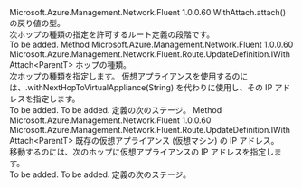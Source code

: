 <Type Name="IWithNextHopType&lt;ParentT&gt;" FullName="Microsoft.Azure.Management.Network.Fluent.Route.UpdateDefinition.IWithNextHopType&lt;ParentT&gt;">
  <TypeSignature Language="C#" Value="public interface IWithNextHopType&lt;ParentT&gt;" />
  <TypeSignature Language="ILAsm" Value=".class public interface auto ansi abstract IWithNextHopType`1&lt;ParentT&gt;" />
  <TypeSignature Language="DocId" Value="T:Microsoft.Azure.Management.Network.Fluent.Route.UpdateDefinition.IWithNextHopType`1" />
  <TypeSignature Language="VB.NET" Value="Public Interface IWithNextHopType(Of ParentT)" />
  <TypeSignature Language="F#" Value="type IWithNextHopType&lt;'ParentT&gt; = interface" />
  <AssemblyInfo>
    <AssemblyName>Microsoft.Azure.Management.Network.Fluent</AssemblyName>
    <AssemblyVersion>1.0.0.60</AssemblyVersion>
  </AssemblyInfo>
  <TypeParameters>
    <TypeParameter Name="ParentT" />
  </TypeParameters>
  <Interfaces />
  <Docs>
    <typeparam name="ParentT">WithAttach.attach() の戻り値の型。</typeparam>
    <summary>
            次ホップの種類の指定を許可するルート定義の段階です。
            </summary>
    <remarks>To be added.</remarks>
  </Docs>
  <Members>
    <Member MemberName="WithNextHop">
      <MemberSignature Language="C#" Value="public Microsoft.Azure.Management.Network.Fluent.Route.UpdateDefinition.IWithAttach&lt;ParentT&gt; WithNextHop (Microsoft.Azure.Management.Network.Fluent.Models.RouteNextHopType nextHopType);" />
      <MemberSignature Language="ILAsm" Value=".method public hidebysig newslot virtual instance class Microsoft.Azure.Management.Network.Fluent.Route.UpdateDefinition.IWithAttach`1&lt;!ParentT&gt; WithNextHop(class Microsoft.Azure.Management.Network.Fluent.Models.RouteNextHopType nextHopType) cil managed" />
      <MemberSignature Language="DocId" Value="M:Microsoft.Azure.Management.Network.Fluent.Route.UpdateDefinition.IWithNextHopType`1.WithNextHop(Microsoft.Azure.Management.Network.Fluent.Models.RouteNextHopType)" />
      <MemberSignature Language="VB.NET" Value="Public Function WithNextHop (nextHopType As RouteNextHopType) As IWithAttach(Of ParentT)" />
      <MemberSignature Language="F#" Value="abstract member WithNextHop : Microsoft.Azure.Management.Network.Fluent.Models.RouteNextHopType -&gt; Microsoft.Azure.Management.Network.Fluent.Route.UpdateDefinition.IWithAttach&lt;'ParentT&gt;" Usage="iWithNextHopType.WithNextHop nextHopType" />
      <MemberType>Method</MemberType>
      <AssemblyInfo>
        <AssemblyName>Microsoft.Azure.Management.Network.Fluent</AssemblyName>
        <AssemblyVersion>1.0.0.60</AssemblyVersion>
      </AssemblyInfo>
      <ReturnValue>
        <ReturnType>Microsoft.Azure.Management.Network.Fluent.Route.UpdateDefinition.IWithAttach&lt;ParentT&gt;</ReturnType>
      </ReturnValue>
      <Parameters>
        <Parameter Name="nextHopType" Type="Microsoft.Azure.Management.Network.Fluent.Models.RouteNextHopType" />
      </Parameters>
      <Docs>
        <param name="nextHopType">ホップの種類。</param>
        <summary>
            次ホップの種類を指定します。
            仮想アプライアンスを使用するのには、.withNextHopToVirtualAppliance(String) を代わりに使用し、その IP アドレスを指定します。
            </summary>
        <returns>To be added.</returns>
        <remarks>To be added.</remarks>
        <return>定義の次のステージ。</return>
      </Docs>
    </Member>
    <Member MemberName="WithNextHopToVirtualAppliance">
      <MemberSignature Language="C#" Value="public Microsoft.Azure.Management.Network.Fluent.Route.UpdateDefinition.IWithAttach&lt;ParentT&gt; WithNextHopToVirtualAppliance (string ipAddress);" />
      <MemberSignature Language="ILAsm" Value=".method public hidebysig newslot virtual instance class Microsoft.Azure.Management.Network.Fluent.Route.UpdateDefinition.IWithAttach`1&lt;!ParentT&gt; WithNextHopToVirtualAppliance(string ipAddress) cil managed" />
      <MemberSignature Language="DocId" Value="M:Microsoft.Azure.Management.Network.Fluent.Route.UpdateDefinition.IWithNextHopType`1.WithNextHopToVirtualAppliance(System.String)" />
      <MemberSignature Language="VB.NET" Value="Public Function WithNextHopToVirtualAppliance (ipAddress As String) As IWithAttach(Of ParentT)" />
      <MemberSignature Language="F#" Value="abstract member WithNextHopToVirtualAppliance : string -&gt; Microsoft.Azure.Management.Network.Fluent.Route.UpdateDefinition.IWithAttach&lt;'ParentT&gt;" Usage="iWithNextHopType.WithNextHopToVirtualAppliance ipAddress" />
      <MemberType>Method</MemberType>
      <AssemblyInfo>
        <AssemblyName>Microsoft.Azure.Management.Network.Fluent</AssemblyName>
        <AssemblyVersion>1.0.0.60</AssemblyVersion>
      </AssemblyInfo>
      <ReturnValue>
        <ReturnType>Microsoft.Azure.Management.Network.Fluent.Route.UpdateDefinition.IWithAttach&lt;ParentT&gt;</ReturnType>
      </ReturnValue>
      <Parameters>
        <Parameter Name="ipAddress" Type="System.String" />
      </Parameters>
      <Docs>
        <param name="ipAddress">既存の仮想アプライアンス (仮想マシン) の IP アドレス。</param>
        <summary>
            移動するのには、次のホップに仮想アプライアンスの IP アドレスを指定します。
            </summary>
        <returns>To be added.</returns>
        <remarks>To be added.</remarks>
        <return>定義の次のステージ。</return>
      </Docs>
    </Member>
  </Members>
</Type>